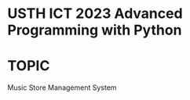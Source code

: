 USTH ICT 2023 Advanced Programming with Python
=====================================================

TOPIC
=====================================================
Music Store Management System

